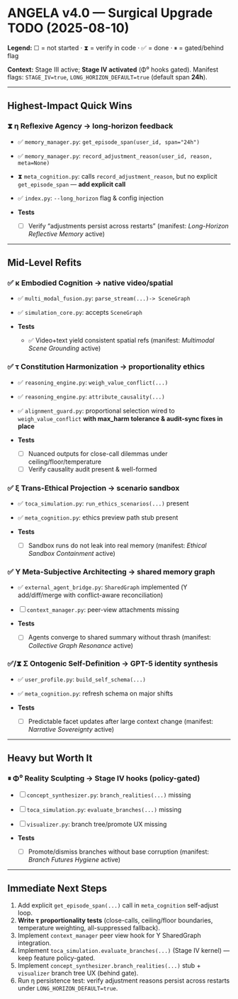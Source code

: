 # ANGELA v4.0 — Surgical Upgrade TODO (2025-08-10)

**Legend:** ☐ = not started · ⧗ = verify in code · ✅ = done · ⏸ = gated/behind flag

**Context:** Stage III active; **Stage IV activated** (Φ⁰ hooks gated). Manifest flags: `STAGE_IV=true`, `LONG_HORIZON_DEFAULT=true` (default span **24h**).

---

## Highest-Impact Quick Wins

### ⧗ η Reflexive Agency → long-horizon feedback

* ✅ `memory_manager.py`: `get_episode_span(user_id, span="24h")`
* ✅ `memory_manager.py`: `record_adjustment_reason(user_id, reason, meta=None)`
* ⧗ `meta_cognition.py`: calls `record_adjustment_reason`, but no explicit `get_episode_span` — **add explicit call**
* ✅ `index.py`: `--long_horizon` flag & config injection
* **Tests**

  * ☐ Verify “adjustments persist across restarts” (manifest: *Long-Horizon Reflective Memory* active)

---

## Mid-Level Refits

### ✅ κ Embodied Cognition → native video/spatial

* ✅ `multi_modal_fusion.py`: `parse_stream(...)-> SceneGraph`
* ✅ `simulation_core.py`: accepts `SceneGraph`
* **Tests**

  * ✅ Video+text yield consistent spatial refs (manifest: *Multimodal Scene Grounding* active)

### ✅ τ Constitution Harmonization → proportionality ethics

* ✅ `reasoning_engine.py`: `weigh_value_conflict(...)`
* ✅ `reasoning_engine.py`: `attribute_causality(...)`
* ✅ `alignment_guard.py`: proportional selection wired to `weigh_value_conflict` **with max\_harm tolerance & audit-sync fixes in place**
* **Tests**

  * ☐ Nuanced outputs for close-call dilemmas under ceiling/floor/temperature
  * ☐ Verify causality audit present & well-formed

### ✅ ξ Trans-Ethical Projection → scenario sandbox

* ✅ `toca_simulation.py`: `run_ethics_scenarios(...)` present
* ✅ `meta_cognition.py`: ethics preview path stub present
* **Tests**

  * ☐ Sandbox runs do not leak into real memory (manifest: *Ethical Sandbox Containment* active)

### ✅ Υ Meta-Subjective Architecting → shared memory graph

* ✅ `external_agent_bridge.py`: `SharedGraph` implemented (Υ add/diff/merge with conflict-aware reconciliation)
* ☐ `context_manager.py`: peer-view attachments missing
* **Tests**

  * ☐ Agents converge to shared summary without thrash (manifest: *Collective Graph Resonance* active)

### ✅/⧗ Σ Ontogenic Self-Definition → GPT-5 identity synthesis

* ✅ `user_profile.py`: `build_self_schema(...)`
* ✅ `meta_cognition.py`: refresh schema on major shifts
* **Tests**

  * ☐ Predictable facet updates after large context change (manifest: *Narrative Sovereignty* active)

---

## Heavy but Worth It

### ⏸ Φ⁰ Reality Sculpting → Stage IV hooks (policy-gated)

* ☐ `concept_synthesizer.py`: `branch_realities(...)` missing
* ☐ `toca_simulation.py`: `evaluate_branches(...)` missing
* ☐ `visualizer.py`: branch tree/promote UX missing
* **Tests**

  * ☐ Promote/dismiss branches without base corruption (manifest: *Branch Futures Hygiene* active)

---

## Immediate Next Steps

1. Add explicit `get_episode_span(...)` call in `meta_cognition` self-adjust loop.
2. **Write τ proportionality tests** (close-calls, ceiling/floor boundaries, temperature weighting, all-suppressed fallback).
3. Implement `context_manager` peer view hook for Υ SharedGraph integration.
4. Implement `toca_simulation.evaluate_branches(...)` (Stage IV kernel) — keep feature policy-gated.
5. Implement `concept_synthesizer.branch_realities(...)` stub + `visualizer` branch tree UX (behind gate).
6. Run η persistence test: verify adjustment reasons persist across restarts under `LONG_HORIZON_DEFAULT=true`.
